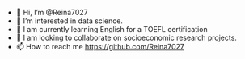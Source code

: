 - 👋 Hi, I’m @Reina7027
- 👀 I’m interested in data science.
- 🌱 I am currently learning English for a TOEFL certification
- 💞️ I am looking to collaborate on socioeconomic research projects.
- 📫 How to reach me https://github.com/Reina7027

<!---
Reina7027/Reina7027 is a ✨ special ✨ repository because its `README.md` (this file) appears on your GitHub profile.
You can click the Preview link to take a look at your changes.
--->
